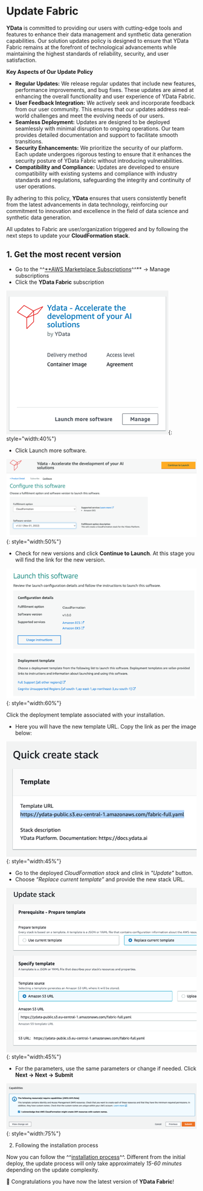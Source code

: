 # Update Fabric

**YData** is committed to providing our users with cutting-edge tools and features to enhance their data management and synthetic data generation capabilities.
Our solution updates policy is designed to ensure that YData Fabric remains at the forefront of technological advancements while maintaining the highest standards
of reliability, security, and user satisfaction.

**Key Aspects of Our Update Policy**

- **Regular Updates:** We release regular updates that include new features, performance improvements, and bug fixes. These updates are aimed at enhancing
the overall functionality and user experience of YData Fabric.
- **User Feedback Integration:** We actively seek and incorporate feedback from our user community. This ensures that our updates address real-world challenges
and meet the evolving needs of our users.
- **Seamless Deployment:** Updates are designed to be deployed seamlessly with minimal disruption to ongoing operations.
Our team provides detailed documentation and support to facilitate smooth transitions.
- **Security Enhancements:** We prioritize the security of our platform. Each update undergoes rigorous testing to ensure that it enhances the security
posture of YData Fabric without introducing vulnerabilities.
- **Compatibility and Compliance:** Updates are developed to ensure compatibility with existing systems and compliance with industry standards and regulations,
safeguarding the integrity and continuity of user operations.

By adhering to this policy, **YData** ensures that users consistently benefit from the latest advancements in data technology, reinforcing our commitment
to innovation and excellence in the field of data science and synthetic data generation.

All updates to Fabric are user/organization triggered and by following the next steps to update your **CloudFormation stack**.

## 1. Get the most recent version

- Go to the ^^[**AWS Marketplace Subscriptions](https://console.aws.amazon.com/marketplace/home?region=eu-west-1)^^** → Manage subscriptions
- Click the **YData Fabric** subscription

![YData Configuration](../../../assets/deployment_security/aws/ydata_subscription.png){: style="width:40%"}

- Click Launch more software.

![launch more software](../../../assets/deployment_security/aws/launch_more_software.png){: style="width:50%"}

- Check for new versions and click **Continue to Launch**. At this stage you will find the link for the new version.

![update launch](../../../assets/deployment_security/aws/update_launch.png){: style="width:60%"}

Click the deployment template associated with your installation.

- Here you will have the new template URL. Copy the link as per the image below:

![copy link](../../../assets/deployment_security/aws/copy_link.png){: style="width:45%"}

- Go to the deployed *CloudFormation stack* and clink in *"Update"* button.
- Choose *“Replace current template”* and provide the new stack URL.

![copy link](../../../assets/deployment_security/aws/cloud_formation_new_link.png){: style="width:45%"}

- For the parameters, use the same parameters or change if needed. Click **Next → Next → Submit**

![submit cloud formation](../../../assets/deployment_security/aws/submit_cloud_formation.png){: style="width:75%"}

2. Following the installation process

Now you can follow the ^^[installation process](deploy.md)^^.
Different from the initial deploy, the update process will only take approximately *15-60 minutes* depending on the update complexity.

🚀 Congratulations you have now the latest version of **YData Fabric**!

